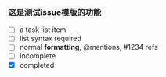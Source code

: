 ### 这是测试issue模版的功能

- [ ] a task list item
- [ ] list syntax required
- [ ] normal **formatting**, @mentions, #1234 refs
- [ ] incomplete
- [x] completed